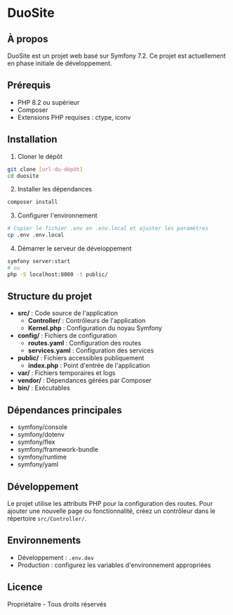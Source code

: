 # DuoSite

## À propos
DuoSite est un projet web basé sur Symfony 7.2. Ce projet est actuellement en phase initiale de développement.

## Prérequis
- PHP 8.2 ou supérieur
- Composer
- Extensions PHP requises : ctype, iconv

## Installation

1. Cloner le dépôt
```bash
git clone [url-du-dépôt]
cd duosite
```

2. Installer les dépendances
```bash
composer install
```

3. Configurer l'environnement
```bash
# Copier le fichier .env en .env.local et ajuster les paramètres
cp .env .env.local
```

4. Démarrer le serveur de développement
```bash
symfony server:start
# ou
php -S localhost:8000 -t public/
```

## Structure du projet

- **src/** : Code source de l'application
  - **Controller/** : Contrôleurs de l'application
  - **Kernel.php** : Configuration du noyau Symfony
- **config/** : Fichiers de configuration
  - **routes.yaml** : Configuration des routes
  - **services.yaml** : Configuration des services
- **public/** : Fichiers accessibles publiquement
  - **index.php** : Point d'entrée de l'application
- **var/** : Fichiers temporaires et logs
- **vendor/** : Dépendances gérées par Composer
- **bin/** : Exécutables

## Dépendances principales

- symfony/console
- symfony/dotenv
- symfony/flex
- symfony/framework-bundle
- symfony/runtime
- symfony/yaml

## Développement

Le projet utilise les attributs PHP pour la configuration des routes. Pour ajouter une nouvelle page ou fonctionnalité, créez un contrôleur dans le répertoire `src/Controller/`.

## Environnements

- Développement : `.env.dev`
- Production : configurez les variables d'environnement appropriées

## Licence

Propriétaire - Tous droits réservés 